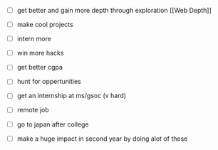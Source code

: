 - [ ] get better and gain more depth through exploration [[Web Depth]]
- [ ] make cool projects
- [ ] intern more
- [ ] win more hacks
- [ ] get better cgpa
- [ ] hunt for oppertunities 
- [ ] get an internship at ms/gsoc (v hard)
- [ ] remote job
- [ ] go to japan after college
- [ ] make a huge impact in second year by doing alot of these

